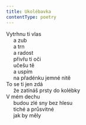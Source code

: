 ```yaml
---
title: Ukolébavka
contentType: poetry
---
```


<section>

Vytrhnu ti vlas  
     a zub  
     a trn  
     a radost  
     přivřu ti oči  
     učešu tě  
     a uspím  
     na přadénku jemné nitě  
To se ti jen zdá  
     že zatínáš prsty do kolébky  
V mém dechu  
     budou zlé sny bez hlesu  
     tiché a průsvitné  
     jak by měly

</section>
